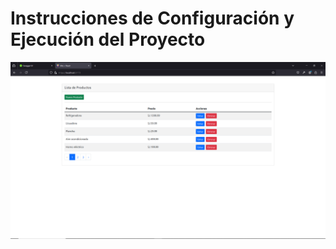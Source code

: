 
# Instrucciones de Configuración y Ejecución del Proyecto

![](https://github.com/diegobermudez09/Entregable/blob/main/Sistema.png)
